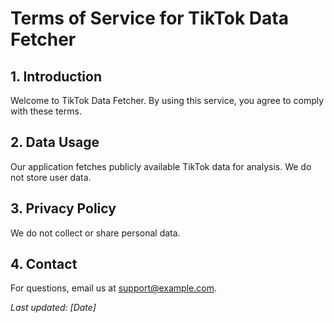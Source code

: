 # Terms of Service for TikTok Data Fetcher

## 1. Introduction
Welcome to TikTok Data Fetcher. By using this service, you agree to comply with these terms.

## 2. Data Usage
Our application fetches publicly available TikTok data for analysis. We do not store user data.

## 3. Privacy Policy
We do not collect or share personal data.

## 4. Contact
For questions, email us at support@example.com.

_Last updated: [Date]_
